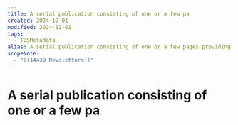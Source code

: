 ```yaml
---
title: A serial publication consisting of one or a few pa
created: 2024-12-01
modified: 2024-12-01
tags:
  - TBSMetadata
alias: A serial publication consisting of one or a few pages providing news and information of interest primarily to a special group of readers, or to members of an organization.
scopeNote:
  - "[[14439 Newsletters]]"
---
```

# A serial publication consisting of one or a few pa
